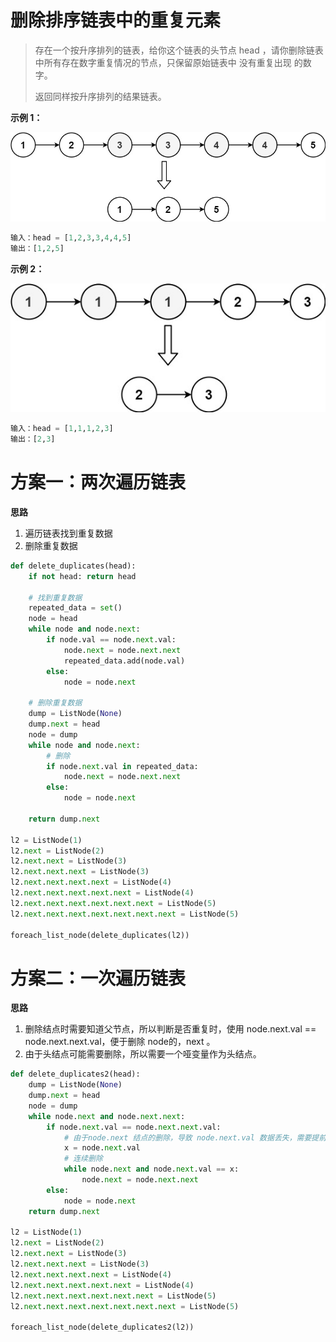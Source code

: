 # 删除排序链表中的重复元素

> 存在一个按升序排列的链表，给你这个链表的头节点 head ，请你删除链表中所有存在数字重复情况的节点，只保留原始链表中 没有重复出现 的数字。
>
> 返回同样按升序排列的结果链表。

**示例 1：**

![](images/82_1.jpeg)

```python
输入：head = [1,2,3,3,4,4,5]
输出：[1,2,5]
```



**示例 2：**

![](images/82_2.jpeg)

```python
输入：head = [1,1,1,2,3]
输出：[2,3]
```

# 方案一：两次遍历链表



**思路**

1. 遍历链表找到重复数据
2. 删除重复数据

```python
def delete_duplicates(head):
    if not head: return head

    # 找到重复数据
    repeated_data = set()
    node = head
    while node and node.next:
        if node.val == node.next.val:
            node.next = node.next.next
            repeated_data.add(node.val)
        else:
            node = node.next

    # 删除重复数据
    dump = ListNode(None)
    dump.next = head
    node = dump
    while node and node.next:
        # 删除
        if node.next.val in repeated_data:
            node.next = node.next.next
        else:
            node = node.next

    return dump.next
  
l2 = ListNode(1)
l2.next = ListNode(2)
l2.next.next = ListNode(3)
l2.next.next.next = ListNode(3)
l2.next.next.next.next = ListNode(4)
l2.next.next.next.next.next = ListNode(4)
l2.next.next.next.next.next.next = ListNode(5)
l2.next.next.next.next.next.next.next = ListNode(5)

foreach_list_node(delete_duplicates(l2))
```

# 方案二：一次遍历链表

**思路**

1. 删除结点时需要知道父节点，所以判断是否重复时，使用 node.next.val == node.next.next.val，便于删除 node的，next 。
2. 由于头结点可能需要删除，所以需要一个哑变量作为头结点。

```python
def delete_duplicates2(head):
    dump = ListNode(None)
    dump.next = head
    node = dump
    while node.next and node.next.next:
        if node.next.val == node.next.next.val:
            # 由于node.next 结点的删除，导致 node.next.val 数据丢失，需要提前保存下来。
            x = node.next.val
            # 连续删除
            while node.next and node.next.val == x:
                node.next = node.next.next
        else:
            node = node.next
    return dump.next
  
l2 = ListNode(1)
l2.next = ListNode(2)
l2.next.next = ListNode(3)
l2.next.next.next = ListNode(3)
l2.next.next.next.next = ListNode(4)
l2.next.next.next.next.next = ListNode(4)
l2.next.next.next.next.next.next = ListNode(5)
l2.next.next.next.next.next.next.next = ListNode(5)

foreach_list_node(delete_duplicates2(l2))
```

